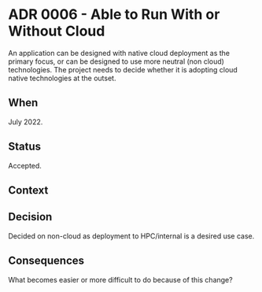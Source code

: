 # ADR 0006 - Able to Run With or Without Cloud

An application can be designed with native cloud deployment as the primary
focus, or can be designed to use more neutral (non cloud) technologies. The
project needs to decide whether it is adopting cloud native technologies at the
outset.

## When

July 2022.

## Status

Accepted.

## Context

## Decision

Decided on non-cloud as deployment to HPC/internal is a desired use case.

## Consequences

What becomes easier or more difficult to do because of this change?
